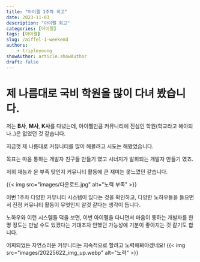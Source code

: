 ```yaml
---
title: "아이펠 1주차 회고"
date: 2023-11-03
description: "아이펠 회고"
categories: [아이펠]
tags: [아이펠]
slug: /aiffel-1-weekend
authors: 
    - tripleyoung
showAuthor: article.showAuthor
draft: false
---
```

# 제 나름대로 국비 학원을 많이 다녀 봤습니다.

저는 **B사**, **M사**, **K사**를 다녔는데, 아이펠만큼 커뮤니티에 진심인 학원(학교라고 해야되나..)은 없었던 것 같습니다.

지금껏 제 나름대로 커뮤니티를 많이 해볼려고 시도는 해봤었습니다.

목표는 마음 통하는 개발자 친구들 만들기 였고 시너지가 발휘되는 개발자 만들기 였죠.

저희 재능과 운 부족 탓인지 커뮤니티 활동에 큰 재미는 못느꼈던 같습니다.

{{< img src="images/다운로드.jpg" alt="노력 부족" >}}

이번 1주차 다양한 커뮤니티 시스템이 있다는 것을 확인하고, 다양한 노하우들을 들으면서 진정 커뮤니티 활동이 무엇인지 알것 같다는 생각이 듭니다.

노하우와 이런 시스템들 덕을 보면, 이번 아이펠을 다니면서 마음이 통하는 개발자를 한명 정도는 만날 수도 있겠다는 기대조차 안했던 가능성에 기분이 좋아지는 것 같기도 합니다.

어찌되었든 자연스러운 커뮤니티는 지속적으로 할려고 노력해봐야겠네요!
{{< img src="images/20225622_img_up.webp" alt="노력" >}}